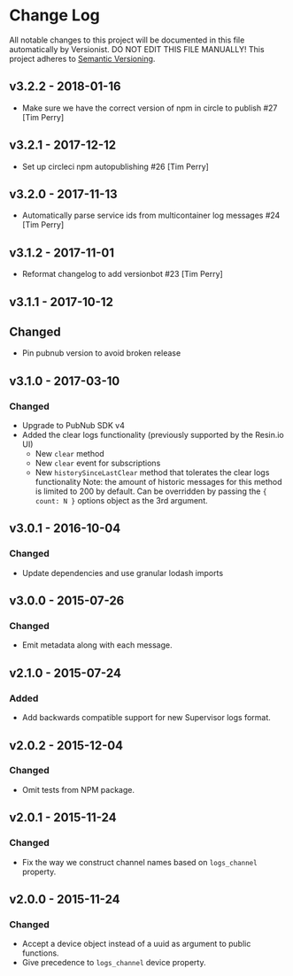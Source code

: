 # Change Log

All notable changes to this project will be documented in this file
automatically by Versionist. DO NOT EDIT THIS FILE MANUALLY!
This project adheres to [Semantic Versioning](http://semver.org/).

## v3.2.2 - 2018-01-16

* Make sure we have the correct version of npm in circle to publish #27 [Tim Perry]

## v3.2.1 - 2017-12-12

* Set up circleci npm autopublishing #26 [Tim Perry]

## v3.2.0 - 2017-11-13

* Automatically parse service ids from multicontainer log messages #24 [Tim Perry]

## v3.1.2 - 2017-11-01

* Reformat changelog to add versionbot #23 [Tim Perry]

## v3.1.1 - 2017-10-12

## Changed

- Pin pubnub version to avoid broken release

## v3.1.0 - 2017-03-10

### Changed

- Upgrade to PubNub SDK v4
- Added the clear logs functionality (previously supported by the Resin.io UI)
	- New `clear` method
	- New `clear` event for subscriptions
	- New `historySinceLastClear` method that tolerates the clear logs functionality
	Note: the amount of historic messages for this method is limited to 200 by default. Can be overridden by passing the `{ count: N }` options object as the 3rd argument.

## v3.0.1 - 2016-10-04

### Changed

- Update dependencies and use granular lodash imports

## v3.0.0 - 2015-07-26

### Changed

- Emit metadata along with each message.

## v2.1.0 - 2015-07-24

### Added

- Add backwards compatible support for new Supervisor logs format.

## v2.0.2 - 2015-12-04

### Changed

- Omit tests from NPM package.

## v2.0.1 - 2015-11-24

### Changed

- Fix the way we construct channel names based on `logs_channel` property.

## v2.0.0 - 2015-11-24

### Changed

- Accept a device object instead of a uuid as argument to public functions.
- Give precedence to `logs_channel` device property.
